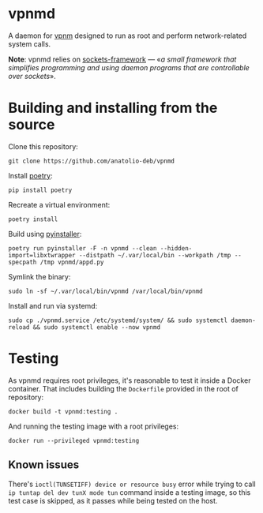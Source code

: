 # vpnmd

A daemon for [vpnm](https://github.com/anatolio-deb/vpnm) designed to run as root and perform network-related system calls.

**Note**: vpnmd relies on [sockets-framework](https://github.com/anatolio-deb/sockets-framework) — «*a small framework that simplifies programming and using daemon programs that are controllable over sockets*».

# Building and installing from the source

Clone this repository:

```
git clone https://github.com/anatolio-deb/vpnmd
```

Install [poetry](https://python-poetry.org/):

```
pip install poetry
```

Recreate a virtual environment:

```
poetry install
```

Build using [pyinstaller](https://www.pyinstaller.org/):

```
poetry run pyinstaller -F -n vpnmd --clean --hidden-import=libxtwrapper --distpath ~/.var/local/bin --workpath /tmp --specpath /tmp vpnmd/appd.py
```

Symlink the binary:

```
sudo ln -sf ~/.var/local/bin/vpnmd /var/local/bin/vpnmd
```

 Install and run via systemd:

```
sudo cp ./vpnmd.service /etc/systemd/system/ && sudo systemctl daemon-reload && sudo systemctl enable --now vpnmd
```

# Testing

As vpnmd requires root privileges, it's reasonable to test it inside a Docker container. That includes building the `Dockerfile` provided in the root of repository:

```
docker build -t vpnmd:testing .
```

And running the testing image with a root privileges:

```
docker run --privileged vpnmd:testing
```

## Known issues

There's `ioctl(TUNSETIFF) device or resource busy` error while trying to call `ip tuntap del dev tunX mode tun` command inside a testing image, so this test case is skipped, as it passes while being tested on the host.
